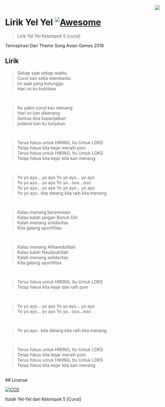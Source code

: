 <img src="icon.png" align="right" />

# Lirik Yel Yel [![Awesome](https://cdn.rawgit.com/sindresorhus/awesome/d7305f38d29fed78fa85652e3a63e154dd8e8829/media/badge.svg)](https://github.com/rhnprmd/yelyel)
> Lirik Yel Yel Kelompok 5 (curut)

Terinspirasi Dari Theme Song Asian Games 2018
## Lirik


> Setiap saat setiap waktu <br>
> Curut kan setia membantu<br>
> Ini saat yang kutunggu<br>
> Hari ini ku buktikan<br>

<br>

> Ku yakin curut kan menang <br>
> Hari ini kan dikenang<br>
> Semua doa kupanjatkan<br>
> potensi kan ku tunjukan<br>

<br>

> Terus fokus untuk HIKING, Itu Untuk LDKS <br>
> Tetap fokus kita kejar meraih poin<br>
> Terus fokus untuk HIKING, Itu Untuk LDKS<br>
> Tetap fokus kita kejar kita kan menang<br>

<br>

> Yo yo ayo… yo ayo Yo yo ayo… yo ayo <br>
> Yo yo ayo… yo ayo Yo yo.. ooo…ooo<br>
> Yo yo ayo… yo ayo Yo yo ayo… yo ayo<br>
> Yo yo ayo.. kita datang kita raih kita menang<br>

<br>

> Kalau menang berprestasi <br>
> Kalau kalah jangan Bunuh Diri<br>
> Kalah menang solidaritas<br>
> Kita galang sportifitas<br>

<br>

> Kalau menang Allhamdulillah<br>
> Kalau kalah Naudzubillah<br>
> Kalah menang solidaritas<br>
> Kita galang sportifitas<br>

<br>

> Terus fokus untuk HIKING, itu Untuk LDKS <br>
> Tetap fokus kita kejar dan raih poin<br>

<br>

> Yo yo ayo… yo ayo Yo yo ayo… yo ayo <br>
> Yo yo ayo… yo ayo Yo yo.. ooo…ooo<br>

 <br>

> Yo yo ayo.. kita datang kita raih kita menang <br>

<br>

> Terus fokus untuk HIKING, Itu Untuk LDKS <br>
> Tetap fokus kita kejar meraih poin<br>
> Terus fokus untuk HIKING, Itu Untuk LDKS<br>
> Tetap fokus kita kejar kita kan menang<br>

<br>
## License

[![CC0](https://licensebuttons.net/p/zero/1.0/88x31.png)](https://creativecommons.org/publicdomain/zero/1.0/)

Itulah Yel-Yel dari Kelompok 5 [Curut]
